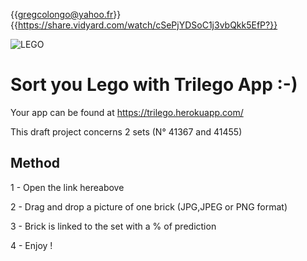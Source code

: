 
{{gregcolongo@yahoo.fr}}
{{https://share.vidyard.com/watch/cSePjYDSoC1j3vbQkk5EfP?}}



![LEGO](https://encrypted-tbn0.gstatic.com/images?q=tbn:ANd9GcRobrJB1pKa7Spf3dOWCT4m4ORKLW_LjsswYw&usqp=CAU)


# Sort you Lego with Trilego App :-)

Your app can be found at https://trilego.herokuapp.com/

This draft project concerns 2 sets (N° 41367 and 41455)

## Method

1 - Open the link hereabove

2 - Drag and drop a picture of one brick (JPG,JPEG or PNG format)

3 - Brick is linked to the set with a % of prediction

4 - Enjoy !
